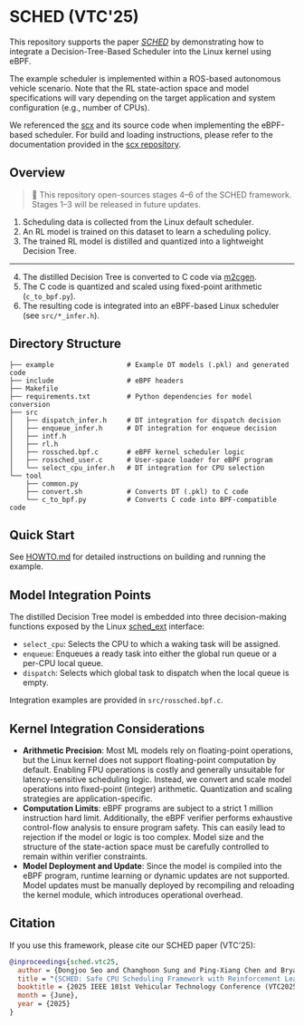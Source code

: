 # SCHED (VTC'25)

This repository supports the paper [*SCHED*](vtc25-sched.pdf) by demonstrating how to integrate a Decision-Tree-Based Scheduler into the Linux kernel using eBPF.

The example scheduler is implemented within a ROS-based autonomous vehicle scenario. Note that the RL state-action space and model specifications will vary depending on the target application and system configuration (e.g., number of CPUs).

We referenced the [scx](https://github.com/sched-ext/scx) and its source code when implementing the eBPF-based scheduler.
For build and loading instructions, please refer to the documentation provided in the [scx repository](https://github.com/sched-ext/scx).

## Overview

> 🚧 This repository open-sources stages 4–6 of the SCHED framework. Stages 1–3 will be released in future updates.

1. Scheduling data is collected from the Linux default scheduler.
2. An RL model is trained on this dataset to learn a scheduling policy.
3. The trained RL model is distilled and quantized into a lightweight Decision Tree.
---
4. The distilled Decision Tree is converted to C code via [m2cgen](https://github.com/BayesWitnesses/m2cgen).
5. The C code is quantized and scaled using fixed-point arithmetic (`c_to_bpf.py`).
6. The resulting code is integrated into an eBPF-based Linux scheduler (see `src/*_infer.h`).


## Directory Structure

```text
├── example                  # Example DT models (.pkl) and generated code
├── include                  # eBPF headers
├── Makefile
├── requirements.txt         # Python dependencies for model conversion
├── src
│   ├── dispatch_infer.h     # DT integration for dispatch decision
│   ├── enqueue_infer.h      # DT integration for enqueue decision
│   ├── intf.h
│   ├── rl.h
│   ├── rossched.bpf.c       # eBPF kernel scheduler logic
│   ├── rossched_user.c      # User-space loader for eBPF program
│   └── select_cpu_infer.h   # DT integration for CPU selection
└── tool
    ├── common.py
    ├── convert.sh           # Converts DT (.pkl) to C code
    └── c_to_bpf.py          # Converts C code into BPF-compatible code
```

## Quick Start
See [HOWTO.md](HOWTO.md) for detailed instructions on building and running the example.

## Model Integration Points

The distilled Decision Tree model is embedded into three decision-making functions exposed by the Linux [sched_ext](https://www.kernel.org/doc/html/next/scheduler/sched-ext.html) interface:
-	`select_cpu`: Selects the CPU to which a waking task will be assigned.
-	`enqueue`: Enqueues a ready task into either the global run queue or a per-CPU local queue.
-	`dispatch`: Selects which global task to dispatch when the local queue is empty.

Integration examples are provided in `src/rossched.bpf.c`.

## Kernel Integration Considerations
- **Arithmetic Precision**:
Most ML models rely on floating-point operations, but the Linux kernel does not support floating-point computation by default. Enabling FPU operations is costly and generally unsuitable for latency-sensitive scheduling logic. Instead, we convert and scale model operations into fixed-point (integer) arithmetic. Quantization and scaling strategies are application-specific.
- **Computation Limits**:
eBPF programs are subject to a strict 1 million instruction hard limit. Additionally, the eBPF verifier performs exhaustive control-flow analysis to ensure program safety. This can easily lead to rejection if the model or logic is too complex. Model size and the structure of the state-action space must be carefully controlled to remain within verifier constraints.
- **Model Deployment and Update**:
Since the model is compiled into the eBPF program, runtime learning or dynamic updates are not supported. Model updates must be manually deployed by recompiling and reloading the kernel module, which introduces operational overhead.

## Citation
If you use this framework, please cite our SCHED paper (VTC’25):

```bibtex
@inproceedings{sched.vtc25,
  author = {Dongjoo Seo and Changhoon Sung and Ping-Xiang Chen and Bryan Donyanavard and Nikil Dutt},
  title = "{SCHED: Safe CPU Scheduling Framework with Reinforcement Learning and Decision Trees for Autonomous Vehicles}",
  booktitle = {2025 IEEE 101st Vehicular Technology Conference (VTC2025-Spring)},
  month = {June},
  year = {2025}
}
```
